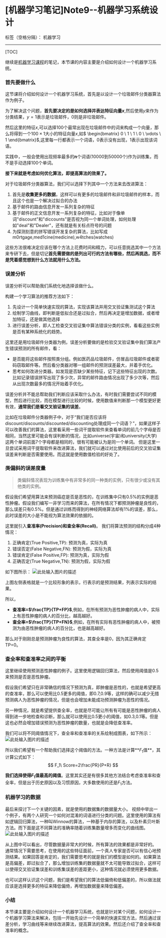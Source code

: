 ﻿# [机器学习笔记]Note9--机器学习系统设计

标签（空格分隔）： 机器学习

---
[TOC]

继续是[机器学习课程](https://www.coursera.org/learn/machine-learning)的笔记，本节课的内容主要是介绍如何设计一个机器学习系统。

### 首先要做什么
  这节课将介绍如何设计一个机器学习系统，首先是以设计一个垃圾邮件分类器算法作为例子。
  
  为了解决这个问题，**首先要决定的是如何选择并表达特征向量$x$**,然后使用$y$来作为分类结果，$y=1$表示是垃圾邮件，0则是非垃圾邮件。
  
  然后这里的特征$x$,可以选择100个最常出现在垃圾邮件中的词来构成一个向量，那么将得到一个$100\times 1$大小的特征向量$x$,如$
\begin{bmatrix} 
0 \\ 1 \\ 1 \\ 0 \\ \vdots \\ 1 \end{bmatrix}$,这里每一行都表示一个词语，0表示没有出现，1表示出现该词语。

实践中，一般会使用出现频率最多的**n**个词语(10000到50000个)作为训练集，而不是手动选择100个单词。

**接下来就是考虑如何优化算法，即提高算法的效果了。**

对于垃圾邮件分类器算法，我们可以选择下列其中一个方法来去改进算法：

1. 首先是**收集更多的数据**，这样可以有更多的垃圾邮件和非垃圾邮件的样本，而且这个也是一个解决过拟合的办法
2. 基于邮件的路由信息开发一系列复杂的特征
3. 基于邮件的正文信息开发一系列复杂的特征，比如对于像单词"discount"和"diccounts"是否视为同一个单词处理，如何处理如"deal"和"Dealer"，还有就是有关标点符号的问题
4. 为探测刻意的拼写错误开发复杂的算法，比如写成m0rtgage,med1cine(medicine),w4tches(watches)

这些方法很难决定应该在哪个方法上花费时间和精力，可以任意挑选其中一个方法来专研下去，但是切记**首先需要做的是列出可行的方法有哪些，然后再挑选，而不是凭着感觉想到什么方法就用什么方法。**

### 误差分析
  误差分析可以帮助我们系统化地选择该做什么。
  
  构建一个学习算法的推荐方法如下：
  
1. 先设计一个简单快速实现的算法，实现该算法并用交叉验证集测试这个算法
2. 绘制学习曲线，即判断是低拟合还是过拟合，然后再决定是增加数据，或者增加特征，还是做其他选择
3. 进行误差分析，即人工检查交叉验证集中算法错误分类的实例，看看这些实例是否有某种系统化的趋势。

这里还是用垃圾邮件分类器为例，误差分析要做的是检验交叉验证集中我们算法产生错误预测的所有邮件，看：

* 是否能将这些邮件按照类分组。例如医药品垃圾邮件，仿冒品垃圾邮件或者密码窃取邮件等。然后看分类器对哪一组邮件的预测误差最大，并着手优化。
* 思考如何改进分类器。如发现是否缺少某些特征，记下这些特征出现的次数。比如记录错误拼写出现了多少次，异常的邮件路由情况出现了多少次等，然后从出现次数最多的情况开始着手优化。

误差分析并不能总帮助我们判断应该采取什么办法，有时我们需要尝试不同的模型，然后进行比较，而在模型进行比较的时候，使用数值来判断那一个模型更好更有效，**通常我们是看交叉验证集的误差**。

比如在垃圾邮件分类器例子中，对于“我们是否应该将discount/discounts/discounted/discounting处理成同一个词语？”，如果这样子可以改善我们的算法，这里看采用一些词干提取软件来查看单词的前几个字母是否相同，当然这里可能会有误判断的情况，比如universe(宇宙)和university(大学)这两个单词前面7个字母都是相同的，很有可能被认为是同一个单词。
但是这里一旦尝试采用词干提取软件来改进算法，我们就可以通过对比使用前后的交叉验证集误差来判断是否需要使用。而这就是使用数值检验的好处了。

### 类偏斜的误差度量
> 类偏斜情况表现为训练集中有非常多的同一种类的实例，只有很少或没有其他类的实例。

假设我们希望用算法来预测癌症是否是恶性的，在训练集中只有0.5%的实例是恶性肿瘤。假设我们编写一非学习而来的算法，在所有情况下都预测肿瘤是良性的，那么误差只有0.5%。但是通过训练而得到的神经网络算法却有1%的误差，那么，此时误差的大小是不能视为算法效果的依据的。

这里就引入**查准率(Precision)和查全率(Recall)**。
我们将算法预测的结构分成4种情况：

1. 正确肯定(True Positive,TP): 预测为真，实际为真
2. 错误否定(False Negative,FN): 预测为假，实际为真
3. 错误肯定(False Positive,FP): 预测为真，实际为假
4. 正确否定(True Negative,TN): 预测为假，实际为假

如下图所示：
![此处输入图片的描述][1]

上图左侧表格就是一个比较形象的表示，行表示的是预测结果，列表示实际的结果。

所以，

* **查准率=$\frac{TP}{TP+FP}$**,例如，在所有预测为恶性肿瘤的病人中，实际上有恶性肿瘤的病人的百分比，越高越好。
* **查全率=$\frac{TP}{TP+FN}$**,例如，在所有实际有恶性肿瘤的病人中，被预测为由恶性肿瘤的病人的百分比，也是越高越好。

那么对于刚刚总是预测肿瘤为良性的算法，其查全率是0，因为其正确肯定TP=0。

### 查全率和查准率之间的平衡
  这里继续使用预测恶性肿瘤的例子。这里使用逻辑回归算法，然后使用阈值是0.5来预测是否是恶性肿瘤。
  
  假设我们希望只在非常确信的情况下预测为真，即肿瘤是恶性的，也就是希望更高的查准率，那么可以使用比0.5更多的阈值，即0.7,0.9等，这样的确可以减少无措预测病人为恶性肿瘤的情况，但是也会增加未能成功预测肿瘤为恶性的情况。
  
  另一种情况，就是希望提供查全率，也就是尽可能让所有有可能是恶性肿瘤的病人得到进一步地检查和诊断，那么就可以使用比0.5更小的阈值，如0.3,0.1等。但是这也必然会增加错误预测为恶性肿瘤的数量，也就是会降低查准率。
  
  我们可以将不同阈值情况下，查全率和查准率的关系绘制成图表，如下所示：
  ![此处输入图片的描述][2]
  
  所以我们希望有一个帮助我们选择这个阈值的方法。一种方法是计算**$F_1$值**，其计算公式如下：
$$
F_1\ Score=2\frac{PR}{P+R}
$$

**我们选择使得$F_1$值最高的阈值**。这里其实还是有很多其他方法结合考虑查准率和查全率，但是出于历史原因以及习惯原因，大多数使用的还是$F_1$方法。

### 机器学习的数据
  最后来探讨下一个关键的因素，就是使用的数据集的数据量大小。
   视频中举出一个例子，有两个人研究一个如何对混淆的词语进行分类的问题。这里使用的算法有如逻辑回归算法，一种叫Winnow的算法，一种基于内存的算法，以及朴素贝叶斯方法。而下面是这不同算法的准确率随着训练集数量增多而变化的曲线图。
   ![此处输入图片的描述][3]
   
   从上图中可以看出，尽管数据量非常大的时候，所有算法的效果都是非常好的。
   通常情况下需要思考，在使用的这些特征面前，一个真人专家是否可以有信心地预测结果。如果回答是肯定的，我们需要思考的就是我们的模型是如何的。如果算法是高偏差，即过拟合了，那么增加训练集的数据量就不太可能导致过拟合，这样可以使得交叉验证集误差和训练集误差的差距更小，这种情况就必须使用更多数据。
   
   也可以这样认识这个问题，我们是希望我们的算法低偏倚和低偏差的，所以做法就应该是选择更多的特征来降低偏倚，再增加数据量来降低偏差。
   
### 小结
  本节课主要是介绍如何设计一个机器学习系统，也就是针对某个问题，如何设计一个机器学习算法来解决，包括一开始先设计一个简单的快速实现方法，然后通过误差分析，学习曲线等来继续改进算法，提高算法的效果。然后还介绍了查全率和查准率的概念。

  [1]: http://img.blog.csdn.net/20160708162745932
  [2]: http://img.blog.csdn.net/20160708164018356
  [3]: http://img.blog.csdn.net/20160708165216603